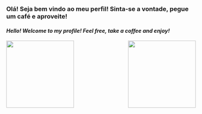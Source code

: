 ### Olá! Seja bem vindo ao meu perfil! Sinta-se a vontade, pegue um café e aproveite!
#### _Hello! Welcome to my profile! Feel free, take a coffee and enjoy!_

<div>
  <a href="https://github.com/marcosscampos" style="display: flex; flex-direction: row; justify-content: space-between">
    <img height="180em" src="https://github-readme-stats.vercel.app/api?username=marcosscampos&show_icons=true&theme=tokyonight&include_all_commits=true&count_private=true">
    <img height="180em" src="https://github-readme-stats.vercel.app/api/top-langs/?username=marcosscampos&layout=compact&theme=tokyonight&include_all_commits=true&count_private=true">
  </a>
</div>

<!--
**marcosscampos/marcosscampos** is a ✨ _special_ ✨ repository because its `README.md` (this file) appears on your GitHub profile.

Here are some ideas to get you started:

- 🔭 I’m currently working on ...
- 🌱 I’m currently learning ...
- 👯 I’m looking to collaborate on ...
- 🤔 I’m looking for help with ...
- 💬 Ask me about ...
- 📫 How to reach me: ...
- 😄 Pronouns: ...
- ⚡ Fun fact: ...
-->
